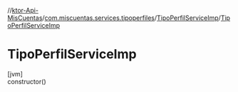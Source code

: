 //[ktor-Api-MisCuentas](../../../index.md)/[com.miscuentas.services.tipoperfiles](../index.md)/[TipoPerfilServiceImp](index.md)/[TipoPerfilServiceImp](-tipo-perfil-service-imp.md)

# TipoPerfilServiceImp

[jvm]\
constructor()
